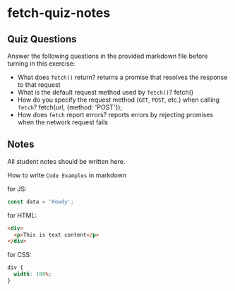 # fetch-quiz-notes

## Quiz Questions

Answer the following questions in the provided markdown file before turning in this exercise:

- What does `fetch()` return?
  returns a promise that resolves the response to that request
- What is the default request method used by `fetch()`?
  fetch()
- How do you specify the request method (`GET`, `POST`, etc.) when calling `fetch`?
  fetch(url, {method: 'POST'});
- How does `fetch` report errors?
  reports errors by rejecting promises when the network request fails

## Notes

All student notes should be written here.

How to write `Code Examples` in markdown

for JS:

```javascript
const data = 'Howdy';
```

for HTML:

```html
<div>
  <p>This is text content</p>
</div>
```

for CSS:

```css
div {
  width: 100%;
}
```
